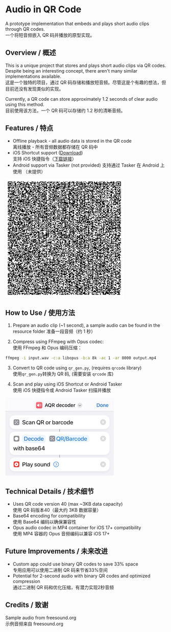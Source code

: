 # Audio in QR Code

A prototype implementation that embeds and plays short audio clips through QR codes.  
一个将短音频嵌入 QR 码并播放的原型实现。

## Overview / 概述

This is a unique project that stores and plays short audio clips via QR codes. Despite being an interesting concept, there aren't many similar implementations available.  
这是一个独特的项目，通过 QR 码存储和播放短音频。尽管这是个有趣的想法，但目前还没有发现类似的实现。

Currently, a QR code can store approximately 1.2 seconds of clear audio using this method.  
目前使用该方法，一个 QR 码可以存储约 1.2 秒的清晰音频。

## Features / 特点

- Offline playback - all audio data is stored in the QR code  
    离线播放 - 所有音频数据都存储在 QR 码中
- iOS Shortcut support ([Download](https://www.icloud.com/shortcuts/d9a68dcfe49a485dbd736846b6b84f10))  
    支持 iOS 快捷指令（[下载链接](https://www.icloud.com/shortcuts/d9a68dcfe49a485dbd736846b6b84f10)）
- Android support via Tasker  (not provided)
    支持通过 Tasker 在 Android 上使用 （未提供）

![QR Code](resource/audioQR_sample.png)

## How to Use / 使用方法

1. Prepare an audio clip (~1 second), a sample audio can be found in the resource folder 
     准备一段音频（约 1 秒）

2. Compress using FFmpeg with Opus codec:  
     使用 FFmpeg 和 Opus 编码压缩：
```bash
ffmpeg -i input.wav -c:a libopus -b:a 8k -ac 1 -ar 8000 output.mp4
```

3. Convert to QR code using `qr_gen.py`, (requires `qrcode` library)  
     使用`qr_gen.py`转换为 QR 码, (需要安装 `qrcode` 库)

4. Scan and play using iOS Shortcut or Android Tasker  
     使用 iOS 快捷指令或 Android Tasker 扫描并播放

![](resource/shortcut.jpeg)

## Technical Details / 技术细节

- Uses QR code version 40 (max ~3KB data capacity)  
    使用 QR 码版本40（最大约 3KB 数据容量）
- Base64 encoding for compatibility  
    使用 Base64 编码以确保兼容性
- Opus audio codec in MP4 container for iOS 17+ compatibility  
    使用 MP4 容器的 Opus 音频编码以兼容 iOS 17+

## Future Improvements / 未来改进

- Custom app could use binary QR codes to save 33% space  
    专用应用可以使用二进制 QR 码来节省33%空间
- Potential for 2-second audio with binary QR codes and optimized compression  
    通过二进制 QR 码和优化压缩，有潜力实现2秒音频

## Credits / 致谢

Sample audio from freesound.org  
示例音频来自 freesound.org
